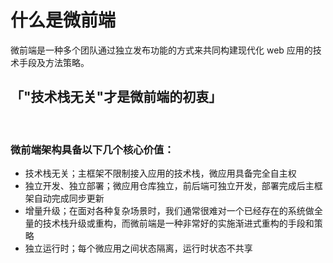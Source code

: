 # 什么是微前端
微前端是一种多个团队通过独立发布功能的方式来共同构建现代化 web 应用的技术手段及方法策略。<br>

## 「"技术栈无关"才是微前端的初衷」
<br>


### 微前端架构具备以下几个核心价值：
* 技术栈无关；主框架不限制接入应用的技术栈，微应用具备完全自主权
* 独立开发、独立部署；微应用仓库独立，前后端可独立开发，部署完成后主框架自动完成同步更新
* 增量升级；在面对各种复杂场景时，我们通常很难对一个已经存在的系统做全量的技术栈升级或重构，而微前端是一种非常好的实施渐进式重构的手段和策略
* 独立运行时；每个微应用之间状态隔离，运行时状态不共享
